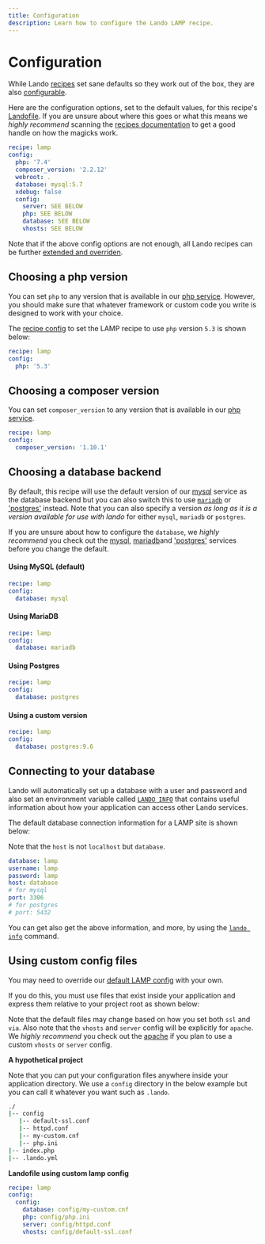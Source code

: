 ```yaml
---
title: Configuration
description: Learn how to configure the Lando LAMP recipe.
---
```


# Configuration

While Lando [recipes](https://docs.lando.dev/core/v3/recipes.html) set sane defaults so they work out of the box, they are also [configurable](https://docs.lando.dev/core/v3/recipes.html#config).

Here are the configuration options, set to the default values, for this recipe's [Landofile](https://docs.lando.dev/core/v3). If you are unsure about where this goes or what this means we *highly recommend* scanning the [recipes documentation](https://docs.lando.dev/core/v3/recipes.html) to get a good handle on how the magicks work.

```yaml
recipe: lamp
config:
  php: '7.4'
  composer_version: '2.2.12'
  webroot: .
  database: mysql:5.7
  xdebug: false
  config:
    server: SEE BELOW
    php: SEE BELOW
    database: SEE BELOW
    vhosts: SEE BELOW
```

Note that if the above config options are not enough, all Lando recipes can be further [extended and overriden](https://docs.lando.dev/core/v3/recipes.html#extending-and-overriding-recipes).

## Choosing a php version

You can set `php` to any version that is available in our [php service](https://docs.lando.dev/plugins/php). However, you should make sure that whatever framework or custom code you write is designed to work with your choice.

The [recipe config](https://docs.lando.dev/core/v3/recipes.html#config) to set the LAMP recipe to use `php` version `5.3` is shown below:

```yaml
recipe: lamp
config:
  php: '5.3'
```

## Choosing a composer version

You can set `composer_version` to any version that is available in our [php service](https://docs.lando.dev/plugins/php/config.html#installing-composer).

```yaml
recipe: lamp
config:
  composer_version: '1.10.1'
```

## Choosing a database backend

By default, this recipe will use the default version of our [mysql](https://docs.lando.dev/plugins/mysql) service as the database backend but you can also switch this to use [`mariadb`](https://docs.lando.dev/plugins/mariadb) or ['postgres'](https://docs.lando.dev/plugins/postgres) instead. Note that you can also specify a version *as long as it is a version available for use with lando* for either `mysql`, `mariadb` or `postgres`.

If you are unsure about how to configure the `database`, we *highly recommend* you check out the [mysql](https://docs.lando.dev/plugins/mysql), [mariadb](https://docs.lando.dev/plugins/mariadb)and ['postgres'](https://docs.lando.dev/plugins/postgres) services before you change the default.

#### Using MySQL (default)

```yaml
recipe: lamp
config:
  database: mysql
```

#### Using MariaDB

```yaml
recipe: lamp
config:
  database: mariadb
```

#### Using Postgres

```yaml
recipe: lamp
config:
  database: postgres
```

#### Using a custom version

```yaml
recipe: lamp
config:
  database: postgres:9.6
```

## Connecting to your database

Lando will automatically set up a database with a user and password and also set an environment variable called [`LANDO INFO`](https://docs.lando.dev/guides/lando-info.html) that contains useful information about how your application can access other Lando services.

The default database connection information for a LAMP site is shown below:

Note that the `host` is not `localhost` but `database`.

```yaml
database: lamp
username: lamp
password: lamp
host: database
# for mysql
port: 3306
# for postgres
# port: 5432
```

You can get also get the above information, and more, by using the [`lando info`](https://docs.lando.dev/cli/info.html) command.

## Using custom config files

You may need to override our [default LAMP config](https://github.com/lando/lamp/tree/main/builders) with your own.

If you do this, you must use files that exist inside your application and express them relative to your project root as shown below:

Note that the default files may change based on how you set both `ssl` and `via`. Also note that the `vhosts` and `server` config will be explicitly for `apache`. We *highly recommend* you check out the [apache](https://docs.lando.dev/plugins/apache/config.html) if you plan to use a custom `vhosts` or `server` config.

**A hypothetical project**

Note that you can put your configuration files anywhere inside your application directory. We use a `config` directory in the below example but you can call it whatever you want such as `.lando`.

```bash
./
|-- config
   |-- default-ssl.conf
   |-- httpd.conf
   |-- my-custom.cnf
   |-- php.ini
|-- index.php
|-- .lando.yml
```

**Landofile using custom lamp config**

```yaml
recipe: lamp
config:
  config:
    database: config/my-custom.cnf
    php: config/php.ini
    server: config/httpd.conf
    vhosts: config/default-ssl.conf
```
